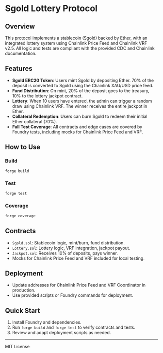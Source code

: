 
# Sgold Lottery Protocol

## Overview
This protocol implements a stablecoin (Sgold) backed by Ether, with an integrated lottery system using Chainlink Price Feed and Chainlink VRF v2.5. All logic and tests are compliant with the provided CDC and Chainlink documentation.

## Features
- **Sgold ERC20 Token**: Users mint Sgold by depositing Ether. 70% of the deposit is converted to Sgold using the Chainlink XAU/USD price feed.
- **Fund Distribution**: On mint, 20% of the deposit goes to the treasury, 10% to the lottery jackpot contract.
- **Lottery**: When 10 users have entered, the admin can trigger a random draw using Chainlink VRF. The winner receives the entire jackpot in Ether.
- **Collateral Redemption**: Users can burn Sgold to redeem their initial Ether collateral (70%).
- **Full Test Coverage**: All contracts and edge cases are covered by Foundry tests, including mocks for Chainlink Price Feed and VRF.

## How to Use
### Build
```sh
forge build
```

### Test
```sh
forge test
```

### Coverage
```sh
forge coverage
```

## Contracts
- `Sgold.sol`: Stablecoin logic, mint/burn, fund distribution.
- `Lottery.sol`: Lottery logic, VRF integration, jackpot payout.
- `Jackpot.sol`: Receives 10% of deposits, pays winner.
- Mocks for Chainlink Price Feed and VRF included for local testing.

## Deployment
- Update addresses for Chainlink Price Feed and VRF Coordinator in production.
- Use provided scripts or Foundry commands for deployment.

## Quick Start
1. Install Foundry and dependencies.
2. Run `forge build` and `forge test` to verify contracts and tests.
3. Review and adapt deployment scripts as needed.

---
MIT License
